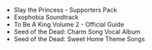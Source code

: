 - Slay the Princess - Supporters Pack
- Exophobia Soundtrack
- To Be A King Volume 2 - Official Guide
- Seed of the Dead: Charm Song Vocal Album
- Seed of the Dead: Sweet Home Theme Songs
